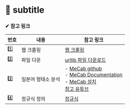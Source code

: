 # 📌 subtitle

### ✔ 참고 링크

| 번호 | 내용               | 참고 링크                                                                                                                                                                                                                                                     |
| ---- | ------------------ | ------------------------------------------------------------------------------------------------------------------------------------------------------------------------------------------------------------------------------------------------------------- |
| 1️⃣   | 웹 크롤링          | [웹 크롤링](https://goodthings4me.tistory.com/140?category=1141543)                                                                                                                                                                                           |
| 2️⃣   | 파일 다운          | [urllib 파일 다운로드](https://velog.io/@kjyeon1101/%ED%8C%8C%EC%9D%B4%EC%8D%AC-%ED%81%AC%EB%A1%A4%EB%A7%81)                                                                                                                                                  |
| 3️⃣   | 일본어 형태소 분석 | - [MeCab github](https://github.com/SamuraiT/mecab-python3)<br/>- [MeCab Documentation](https://taku910.github.io/mecab/)<br/>- [MeCab 설치](https://github.com/ikegami-yukino/mecab/releases)<br/>[참고 유튜브](https://www.youtube.com/watch?v=gj8x8x-OVgA) |
| 4️⃣   | 정규식 정의        | [정규식](https://regex101.com/)                                                                                                                                                                                                                               |
